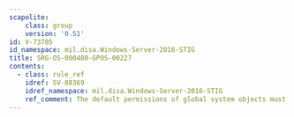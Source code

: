 ```yaml
---
scapolite:
    class: group
    version: '0.51'
id: V-73705
id_namespace: mil.disa.Windows-Server-2016-STIG
title: SRG-OS-000480-GPOS-00227
contents:
  - class: rule_ref
    idref: SV-88369
    idref_namespace: mil.disa.Windows-Server-2016-STIG
    ref_comment: The default permissions of global system objects must be st ...
---
```



